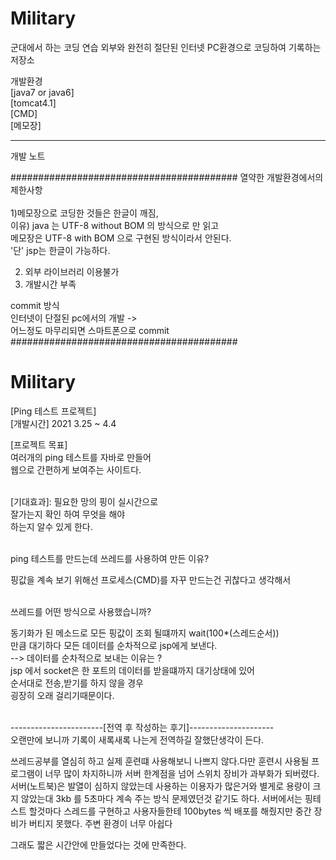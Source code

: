 # Military
군대에서 하는 코딩 연습 
외부와 완전히 절단된 인터넷 PC환경으로 코딩하여 기록하는 저장소

개발환경 </br>
[java7 or java6]</br>
[tomcat4.1]</br>
[CMD]</br>
[메모장]</br>

-----------------------------------------
개발 노트

#########################################
열약한 개발환경에서의 제한사항</br></br>
1)메모장으로 코딩한 것들은 한글이 깨짐,</br>
   이유) java 는 UTF-8 without BOM 의 방식으로 만 읽고</br>
         메모장은 UTF-8 with BOM 으로 구현된 방식이라서 안된다.</br>
             '단' jsp는 한글이 가능하다. </br>
             
2) 외부 라이브러리 이용불가
3) 개발시간 부족 

commit 방식 </br>
  인터넷이 단절된 pc에서의 개발 -> </br>
  어느정도 마무리되면 스마트폰으로  commit
#########################################

# Military
<string>[Ping 테스트 프로젝트]</string> </br>
[개발시간] 2021 3.25 ~ 4.4</br>

[프로젝트 목표]</br>
여러개의 ping 테스트를 자바로 만들어</br>
웹으로 간편하게 보여주는 사이트다.</br>
</br>

[기대효과]: 필요한 망의 핑이 실시간으로 </br> 잘가는지 확인 하여 무엇을 해야 </br> 하는지 알수 있게 한다.
</br>
</br>

ping 테스트를 만드는데 쓰레드를 사용하여 만든 이유?</br></p>
핑값을 계속 보기 위해선 프로세스(CMD)를 자꾸 만드는건 귀찮다고 생각해서</br>

</br>
쓰레드를 어떤 방식으로 사용했습니까?</br></p>

동기화가 된 메소드로 모든 핑값이 조회 될떄까지 wait(100*(스레드순서)) </br>
만큼 대기하다 모든 데이터를 순차적으로 jsp에게 보낸다.
   </br> --> 데이터를 순차적으로 보내는 이유는 ?
   </br>jsp 에서 socket은 한 포트의 데이터를 받을떄까지 대기상태에 있어 
   </br> 순서대로 전송,받기를 하지 않을 경우
   </br> 굉장히 오래 걸리기때문이다.

</br>
-----------------------[전역 후 작성하는 후기]---------------------</br>
오랜만에 보니까 기록이 새록새록 나는게 전역하길 잘했단생각이 든다. 

쓰레드공부를 열심히 하고 실제 훈련떄 사용해보니 나쁘지 않다.다만
훈련시 사용될 프로그램이 너무 많이 차지하니까 서버 한계점을 넘어
스위치 장비가 과부화가 되버렸다. 서버(노트북)은 발열이 심하지 않았는데 
사용하는 이용자가 많은거와 별게로 용량이 크지 않았는대 3kb 를 5초마다 계속 주는 방식 문제였던것 같기도 하다.
서버에서는 핑테스트 할것마다 스레드를 구현하고 사용자들한테 100bytes 씩 배포를 해줬지만 
중간 장비가 버티지 못했다. 주변 환경이 너무 아쉽다

그래도 짧은 시간안에 만들었다는 것에 만족한다.  

